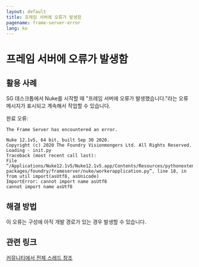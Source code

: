 ```yaml
---
layout: default
title: 프레임 서버에 오류가 발생함
pagename: frame-server-error
lang: ko
---
```


# 프레임 서버에 오류가 발생함

## 활용 사례

SG 데스크톱에서 Nuke를 시작할 때 "프레임 서버에 오류가 발생했습니다."라는 오류 메시지가 표시되고 계속해서 작업할 수 있습니다.

완료 오류:

```
The Frame Server has encountered an error.

Nuke 12.1v5, 64 bit, built Sep 30 2020.
Copyright (c) 2020 The Foundry Visionmongers Ltd. All Rights Reserved.
Loading - init.py
Traceback (most recent call last):
File “/Applications/Nuke12.1v5/Nuke12.1v5.app/Contents/Resources/pythonextensions/site-packages/foundry/frameserver/nuke/workerapplication.py”, line 18, in
from util import(asUtf8, asUnicode)
ImportError: cannot import name asUtf8
cannot import name asUtf8
```

## 해결 방법

이 오류는 구성에 아직 개발 경로가 있는 경우 발생할 수 있습니다.

## 관련 링크

[커뮤니티에서 전체 스레드 참조](https://community.shotgridsoftware.com/t/the-frame-server-has-encountered-an-error/11192)